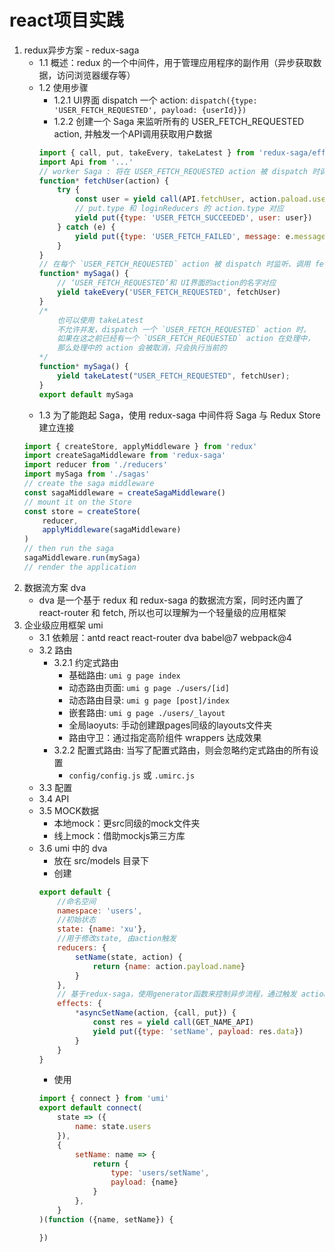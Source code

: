 # react项目实践
1. redux异步方案 - redux-saga
    - 1.1 概述：redux 的一个中间件，用于管理应用程序的副作用（异步获取数据，访问浏览器缓存等）
    - 1.2 使用步骤
        - 1.2.1 UI界面 dispatch 一个 action: `dispatch({type: 'USER_FETCH_REQUESTED', payload: {userId}})`
        - 1.2.2 创建一个 Saga 来监听所有的 USER_FETCH_REQUESTED action, 并触发一个API调用获取用户数据
        ```javascript
        import { call, put, takeEvery, takeLatest } from 'redux-saga/effects'
        import Api from '...'
        // worker Saga : 将在 USER_FETCH_REQUESTED action 被 dispatch 时调用
        function* fetchUser(action) {
            try {
                const user = yield call(API.fetchUser, action.paload.userId)
                // put.type 和 loginReducers 的 action.type 对应
                yield put({type: 'USER_FETCH_SUCCEEDED', user: user})
            } catch (e) {
                yield put({type: 'USER_FETCH_FAILED', message: e.message})
            }
        }
        // 在每个 `USER_FETCH_REQUESTED` action 被 dispatch 时监听、调用 fetchUser 允许并发（译注：即同时处理多个相同的 action）
        function* mySaga() {
            // ‘USER_FETCH_REQUESTED’和 UI界面的action的名字对应
            yield takeEvery('USER_FETCH_REQUESTED', fetchUser)
        }
        /*
            也可以使用 takeLatest
            不允许并发，dispatch 一个 `USER_FETCH_REQUESTED` action 时，
            如果在这之前已经有一个 `USER_FETCH_REQUESTED` action 在处理中，
            那么处理中的 action 会被取消，只会执行当前的
        */
        function* mySaga() {
            yield takeLatest("USER_FETCH_REQUESTED", fetchUser);
        }
        export default mySaga
        ```
    - 1.3 为了能跑起 Saga，使用 redux-saga 中间件将 Saga 与 Redux Store 建立连接
    ```javascript
    import { createStore, applyMiddleware } from 'redux'
    import createSagaMiddleware from 'redux-saga'
    import reducer from './reducers'
    import mySaga from './sagas'
    // create the saga middleware
    const sagaMiddleware = createSagaMiddleware()
    // mount it on the Store
    const store = createStore(
        reducer,
        applyMiddleware(sagaMiddleware)
    )
    // then run the saga
    sagaMiddleware.run(mySaga)
    // render the application
    ```
2. 数据流方案 dva
    - dva 是一个基于 redux 和 redux-saga 的数据流方案，同时还内置了 react-router 和 fetch, 所以也可以理解为一个轻量级的应用框架
3. 企业级应用框架 umi
    - 3.1 依赖层：antd react react-router dva babel@7 webpack@4 
    - 3.2 路由
        - 3.2.1 约定式路由
            - 基础路由: `umi g page index`
            - 动态路由页面: `umi g page ./users/[id]`
            - 动态路由目录: `umi g page [post]/index`
            - 嵌套路由: `umi g page ./users/_layout`
            - 全局laoyuts: 手动创建跟pages同级的layouts文件夹
            - 路由守卫：通过指定高阶组件 wrappers 达成效果
        - 3.2.2 配置式路由: 当写了配置式路由，则会忽略约定式路由的所有设置
            - `config/config.js` 或 `.umirc.js`
    - 3.3 配置
    - 3.4 API
    - 3.5 MOCK数据
        - 本地mock：更src同级的mock文件夹
        - 线上mock：借助mockjs第三方库
    - 3.6 umi 中的 dva
        - 放在 src/models 目录下
        - 创建 
        ```javascript
        export default {
            //命名空间
            namespace: 'users', 
            //初始状态
            state: {name: 'xu'}, 
            //用于修改state, 由action触发
            reducers: {
                setName(state, action) {
                    return {name: action.payload.name}
                }
            },
            // 基于redux-saga，使用generator函数来控制异步流程，通过触发 action 调用 reducer 实现对 state 的间接操作
            effects: {
                *asyncSetName(action, {call, put}) {
                    const res = yield call(GET_NAME_API)
                    yield put({type: 'setName', payload: res.data})
                } 
            }
        }
        ```
        - 使用
        ```javascript
        import { connect } from 'umi'
        export default connect(
            state => ({
                name: state.users
            }),
            {
                setName: name => {
                    return {
                        type: 'users/setName',
                        payload: {name}
                    }
                },
            }
        )(function ({name, setName}) {

        })
        ```
